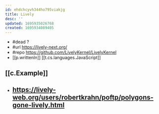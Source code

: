 ```yaml
---
id: ehdchcyvh344ho795viakjg
title: Lively
desc: ''
updated: 1695935026768
created: 1695934089405
---
```

- #dead ?
- #url https://lively-next.org/
- #repo https://github.com/LivelyKernel/LivelyKernel
- [[p.writtenIn]] [[t.cs.languages.JavaScript]]

## [[c.Example]]

- https://lively-web.org/users/robertkrahn/poftp/polygons-gone-lively.html
  - 